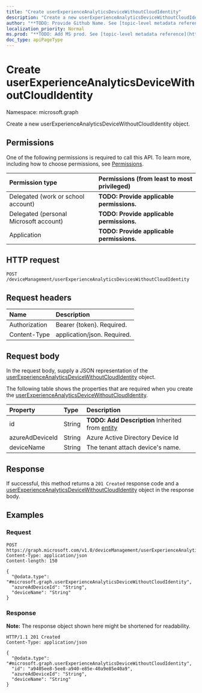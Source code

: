 ```yaml
---
title: "Create userExperienceAnalyticsDeviceWithoutCloudIdentity"
description: "Create a new userExperienceAnalyticsDeviceWithoutCloudIdentity object."
author: "**TODO: Provide Github Name. See [topic-level metadata reference](https://msgo.azurewebsites.net/add/document/guidelines/metadata.html#topic-level-metadata)**"
localization_priority: Normal
ms.prod: "**TODO: Add MS prod. See [topic-level metadata reference](https://msgo.azurewebsites.net/add/document/guidelines/metadata.html#topic-level-metadata)**"
doc_type: apiPageType
---
```


# Create userExperienceAnalyticsDeviceWithoutCloudIdentity
Namespace: microsoft.graph



Create a new userExperienceAnalyticsDeviceWithoutCloudIdentity object.

## Permissions
One of the following permissions is required to call this API. To learn more, including how to choose permissions, see [Permissions](/graph/permissions-reference).

|Permission type|Permissions (from least to most privileged)|
|:---|:---|
|Delegated (work or school account)|**TODO: Provide applicable permissions.**|
|Delegated (personal Microsoft account)|**TODO: Provide applicable permissions.**|
|Application|**TODO: Provide applicable permissions.**|

## HTTP request

<!-- {
  "blockType": "ignored"
}
-->
``` http
POST /deviceManagement/userExperienceAnalyticsDevicesWithoutCloudIdentity
```

## Request headers
|Name|Description|
|:---|:---|
|Authorization|Bearer {token}. Required.|
|Content-Type|application/json. Required.|

## Request body
In the request body, supply a JSON representation of the [userExperienceAnalyticsDeviceWithoutCloudIdentity](../resources/userexperienceanalyticsdevicewithoutcloudidentity.md) object.

The following table shows the properties that are required when you create the [userExperienceAnalyticsDeviceWithoutCloudIdentity](../resources/userexperienceanalyticsdevicewithoutcloudidentity.md).

|Property|Type|Description|
|:---|:---|:---|
|id|String|**TODO: Add Description** Inherited from [entity](../resources/entity.md)|
|azureAdDeviceId|String|Azure Active Directory Device Id|
|deviceName|String|The tenant attach device's name.|



## Response

If successful, this method returns a `201 Created` response code and a [userExperienceAnalyticsDeviceWithoutCloudIdentity](../resources/userexperienceanalyticsdevicewithoutcloudidentity.md) object in the response body.

## Examples

### Request
<!-- {
  "blockType": "request",
  "name": "create_userexperienceanalyticsdevicewithoutcloudidentity_from_"
}
-->
``` http
POST https://graph.microsoft.com/v1.0/deviceManagement/userExperienceAnalyticsDevicesWithoutCloudIdentity
Content-Type: application/json
Content-length: 150

{
  "@odata.type": "#microsoft.graph.userExperienceAnalyticsDeviceWithoutCloudIdentity",
  "azureAdDeviceId": "String",
  "deviceName": "String"
}
```


### Response
**Note:** The response object shown here might be shortened for readability.
<!-- {
  "blockType": "response",
  "truncated": true,
  "@odata.type": "microsoft.graph.userExperienceAnalyticsDeviceWithoutCloudIdentity"
}
-->
``` http
HTTP/1.1 201 Created
Content-Type: application/json

{
  "@odata.type": "#microsoft.graph.userExperienceAnalyticsDeviceWithoutCloudIdentity",
  "id": "a9405ee8-5ee8-a940-e85e-40a9e85e40a9",
  "azureAdDeviceId": "String",
  "deviceName": "String"
}
```

